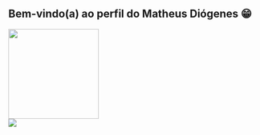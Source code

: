 ## Bem-vindo(a) ao perfil do Matheus Diógenes 😁
 <div>
   <a href="https://github.com/matheus-diogenes">
   <img height="180em" src="https://github-readme-stats.vercel.app/api/top-langs/?username=matheus-diogenes&layout=compact&langs_count=6&theme=tokyonight"/>
</div>
<picture>
  <source
    srcset="https://github-readme-stats.vercel.app/api?username=matheus-diogenes&show_icons=true&theme=dark"
    media="(prefers-color-scheme: dark)"
  />
  <source
    srcset="https://github-readme-stats.vercel.app/api?username=matheus-diogenes&show_icons=true"
    media="(prefers-color-scheme: light), (prefers-color-scheme: no-preference)"
  />
  <img src="https://github-readme-stats.vercel.app/api?username=matheus-diogenes&show_icons=true" />
</picture>


 
